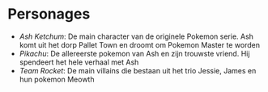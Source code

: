 # Personages

- _Ash Ketchum_: De main character van de originele Pokemon serie. Ash komt uit het dorp Pallet Town en droomt om Pokemon Master te worden
- _Pikachu_: De allereerste pokemon van Ash en zijn trouwste vriend. Hij spendeert het hele verhaal met Ash
- _Team Rocket_: De main villains die bestaan uit het trio Jessie, James en hun pokemon Meowth
